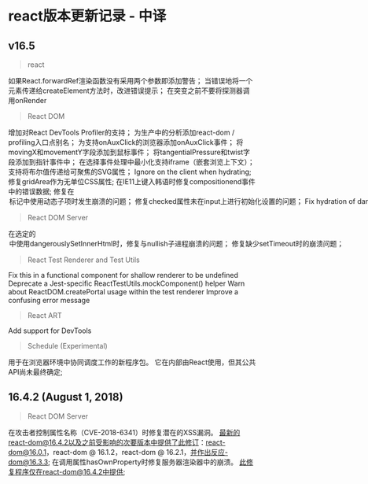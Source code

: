# react版本更新记录 - 中译

## v16.5

> react

如果React.forwardRef渲染函数没有采用两个参数即添加警告；
当错误地将一个元素传递给createElement方法时，改进错误提示；
在突变之前不要将探测器调用onRender

> React DOM

增加对React DevTools Profiler的支持；
为生产中的分析添加react-dom / profiling入口点别名；
为支持onAuxClick的浏览器添加onAuxClick事件；
将movingX和movementY字段添加到鼠标事件；
将tangentialPressure和twist字段添加到指针事件中；
在选择事件处理中最小化支持iframe（嵌套浏览上下文）；
支持将布尔值传递给可聚焦的SVG属性；
Ignore <noscript> on the client when hydrating;
修复gridArea作为无单位CSS属性;
在IE11上键入韩语时修复compositionend事件中的错误数据;
修复在<option>标记中使用动态子项时发生崩溃的问题；
修复checked属性未在input上进行初始化设置的问题；
Fix hydration of dangerousSetInnerHTML when __html is not a string；
修复关于缺少受控onChange的警告，以便对伪造值进行触发；
修复提交和重置按钮获取空标签；
修复拖放后未触发的onSelect事件；
修复onClick事件在iOS上的门户内部无法正常工作；
修复数千个roots重新呈现时的性能问题；
修复性能回归，这也导致onChange在某些情况下不会触发；
更加优雅地处理一些边缘场景下的错误；
不要在开发环境中使用代理处理合成事件；
当“false”或“true”是布尔DOM道具的值时发出警告；
当this.state被初始化为props时发出警告；
Don't compare style on hydration in IE due to noisy false positives；
在组件堆栈中包含StrictMode；
禁止在ie中重写window.event；
改进folder/index.js命名约定的组件堆栈；
在使用没有初始化状态的getDerivedStateFromProps时改进警告；
改进有关无效textarea使用的警告；
更加一致的处理无效的符合和函数值；
允许无警告的使用Electron <webview> 标签；
如果调用e.preventDefault（），不再显示未捕获的错误附录；
关于渲染生成器的警告；
从警告中删除遗留方法的无关建议；
从schedule中删除unstable_deferredUpdates以支持unstable_scheduleWork；
从一个花费过长时间的无意义的更新任务中修复不稳定的异步模式；

> React DOM Server

在选定的<option>中使用dangerouslySetInnerHtml时，修复与nullish子进程崩溃的问题；
修复缺少setTimeout时的崩溃问题；

> React Test Renderer and Test Utils

Fix this in a functional component for shallow renderer to be undefined
Deprecate a Jest-specific ReactTestUtils.mockComponent() helper
Warn about ReactDOM.createPortal usage within the test renderer
Improve a confusing error message

> React ART

Add support for DevTools

> Schedule (Experimental)

用于在浏览器环境中协同调度工作的新程序包。 它在内部由React使用，但其公共API尚未最终确定;

## 16.4.2 (August 1, 2018)

> React DOM Server

在攻击者控制属性名称（CVE-2018-6341）时修复潜在的XSS漏洞。 最新的react-dom@16.4.2以及之前受影响的次要版本中提供了此修订：react-dom@16.0.1，react-dom @ 16.1.2，react-dom @ 16.2.1，并作出反应-dom@16.3.3;
在调用属性hasOwnProperty时修复服务器渲染器中的崩溃。 此修复程序仅在react-dom@16.4.2中提供;